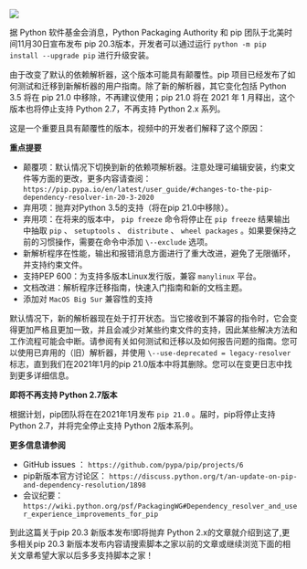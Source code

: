 ![](https://img.jbzj.com/file_images/article/202012/2020121611155352.png)

据 Python 软件基金会消息，Python Packaging Authority 和 pip 团队于北美时间11月30日宣布发布 pip
20.3版本，开发者可以通过运行 ` python -m pip install --upgrade pip ` 进行升级安装。

由于改变了默认的依赖解析器，这个版本可能具有颠覆性。pip 项目已经发布了如何测试和迁移到新解析器的用户指南。除了新的解析器，其它变化包括 Python
3.5 将在 pip 21.0 中移除，不再建议使用；pip 21.0 将在 2021 年 1 月释出，这个版本也将停止支持 Python 2.7，不再支持
Python 2.x 系列。

这是一个重要且具有颠覆性的版本，视频中的开发者们解释了这个原因：

**重点提要**

  * 颠覆项：默认情况下切换到新的依赖项解析器。注意处理可编辑安装，约束文件等方面的更改，更多内容请查阅： ` https://pip.pypa.io/en/latest/user_guide/#changes-to-the-pip-dependency-resolver-in-20-3-2020 `
  * 弃用项：抛弃对Python 3.5的支持（将在pip 21.0中移除）。 
  * 弃用项：在将来的版本中， ` pip freeze ` 命令将停止在 ` pip freeze ` 结果输出中抽取 ` pip ` 、 ` setuptools ` 、 ` distribute ` 、 ` wheel packages ` 。如果要保持之前的习惯操作，需要在命令中添加 ` \--exclude ` 选项。 
  * 新解析程序在性能，输出和报错消息方面进行了重大改进，避免了无限循环，并支持约束文件。 
  * 支持PEP 600：为支持多版本Linux发行版，兼容 ` manylinux ` 平台。 
  * 文档改进：解析程序迁移指南，快速入门指南和新的文档主题。 
  * 添加对 ` MacOS Big Sur ` 兼容性的支持 

默认情况下，新的解析器现在处于打开状态。当它接收到不兼容的指令时，它会变得更加严格且更加一致，并且会减少对某些约束文件的支持，因此某些解决方法和工作流程可能会中断。请参阅有关如何测试和迁移以及如何报告问题的指南。您可以使用已弃用的（旧）解析器，并使用
` \--use-deprecated = legacy-resolver ` 标志，直到我们在2021年1月的pip
21.0版本中将其删除。您可以在变更日志中找到更多详细信息。

**即将不再支持 Python 2.7版本**

根据计划，pip团队将在在2021年1月发布 ` pip 21.0 ` 。届时，pip将停止支持Python 2.7，并将完全停止支持 Python
2版本系列。

**更多信息请参阅**

  * GitHub issues ： ` https://github.com/pypa/pip/projects/6 `
  * pip新版本官方讨论区： ` https://discuss.python.org/t/an-update-on-pip-and-dependency-resolution/1898 `
  * 会议纪要： ` https://wiki.python.org/psf/PackagingWG#Dependency_resolver_and_user_experience_improvements_for_pip `

到此这篇关于pip 20.3 新版本发布!即将抛弃 Python 2.x的文章就介绍到这了,更多相关pip 20.3
新版本发布内容请搜索脚本之家以前的文章或继续浏览下面的相关文章希望大家以后多多支持脚本之家！

